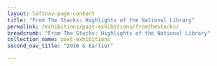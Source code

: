 ```yaml
---
layout: leftnav-page-content
title: "From The Stacks: Highlights of the National Library"
permalink: /exhibitions/past-exhibitions/fromthestacks/
breadcrumb: "From The Stacks: Highlights of the National Library"
collection_name: past-exhibitions
second_nav_title: "2016 & Earlier"

---
```


